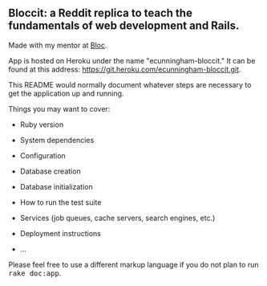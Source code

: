 ## Bloccit: a Reddit replica to teach the fundamentals of web development and Rails.

Made with my mentor at [Bloc](http://bloc.io).

App is hosted on Heroku under the name "ecunningham-bloccit." It can be found at this address: https://git.heroku.com/ecunningham-bloccit.git.

This README would normally document whatever steps are necessary to get the
application up and running.

Things you may want to cover:

* Ruby version

* System dependencies

* Configuration

* Database creation

* Database initialization

* How to run the test suite

* Services (job queues, cache servers, search engines, etc.)

* Deployment instructions

* ...


Please feel free to use a different markup language if you do not plan to run
<tt>rake doc:app</tt>.
